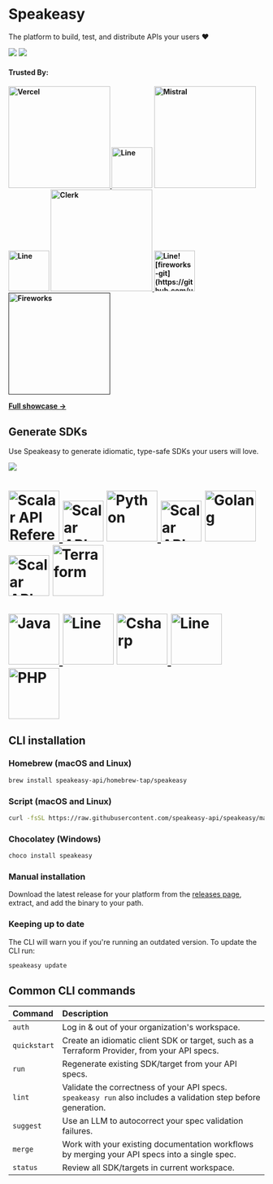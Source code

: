 <div align="left">
  <h1>Speakeasy</h1>
  <p>The platform to build, test, and distribute APIs your users ❤️</p>
   <a href="https://speakeasy.com/docs/create-client-sdks/"><img src="https://img.shields.io/static/v1?label=Docs&message=Quickstart&color=000&style=for-the-badge" /></a>
   <a href="https://join.slack.com/t/speakeasy-dev/shared_invite/zt-1cwb3flxz-lS5SyZxAsF_3NOq5xc8Cjw"><img src="https://img.shields.io/static/v1?label=Slack&message=Join&color=7289da&style=for-the-badge" /></a>
  <h4><b>Trusted By:</b></h4>
  <h4>
  	<p>
  		<a href="https://github.com/vercel/vercel/tree/main/packages/sdk" target="_blank" margin-right="20px">
  			<picture>
  				<source media="(prefers-color-scheme: light)" srcset="https://github.com/user-attachments/assets/a6feb0ff-6cb4-406f-9797-246dcbd7ae01">
  				<source media="(prefers-color-scheme: dark)" srcset="https://github.com/user-attachments/assets/e5096709-2a50-4010-a719-d5f4c84a7279">
  				<img width="200px" src="https://github.com/user-attachments/assets/a6feb0ff-6cb4-406f-9797-246dcbd7ae01#gh-light-mode-only" alt="Vercel">
  			</picture>
  	 	</a>
      <picture>
        <source media="(prefers-color-scheme: light)" srcset="https://github.com/user-attachments/assets/a7e32045-a53a-433a-908f-1f5338b17758">
        <source media="(prefers-color-scheme: dark)" srcset="https://github.com/user-attachments/assets/c160c3e7-22f8-4523-9e25-0df1802fd6fe">
        <img height="80" src="https://github.com/user-attachments/assets/a7e32045-a53a-433a-908f-1f5338b17758#gh-light-mode-only" alt="Line">
      </picture>
      <a href="https://github.com/mistralai/client-python" target="_blank">
  			<picture>
  				<source media="(prefers-color-scheme: light)" srcset="https://github.com/user-attachments/assets/2f7d466c-864e-4a42-aa7e-e9c251dec211">
  				<source media="(prefers-color-scheme: dark)" srcset="https://github.com/user-attachments/assets/29bd2611-92f4-44fe-91d5-78e6781ca6c2">
  				<img width="200px" src="https://github.com/user-attachments/assets/2f7d466c-864e-4a42-aa7e-e9c251dec211#gh-light-mode-only" alt="Mistral">
  			</picture>
  		</a>
      <picture>
        <source media="(prefers-color-scheme: light)" srcset="https://github.com/user-attachments/assets/a7e32045-a53a-433a-908f-1f5338b17758">
        <source media="(prefers-color-scheme: dark)" srcset="https://github.com/user-attachments/assets/c160c3e7-22f8-4523-9e25-0df1802fd6fe">
        <img height="80" src="https://github.com/user-attachments/assets/a7e32045-a53a-433a-908f-1f5338b17758#gh-light-mode-only" alt="Line">
      </picture>
      <a href="https://github.com/clerk/clerk-sdk-python" target="_blank">
  			<picture>
  				<source media="(prefers-color-scheme: light)" srcset="https://github.com/user-attachments/assets/b0351caf-bc9a-4f25-8eac-4e8f8bf0e078">
  				<source media="(prefers-color-scheme: dark)" srcset="https://github.com/user-attachments/assets/2b0631bf-f2d0-436b-b008-fcabbb134d50">
  				<img width="200px" src="https://github.com/user-attachments/assets/b0351caf-bc9a-4f25-8eac-4e8f8bf0e078#gh-light-mode-only" alt="Clerk">
  			</picture>
  		</a>
      <picture>
        <source media="(prefers-color-scheme: light)" srcset="https://github.com/user-attachments/assets/a7e32045-a53a-433a-908f-1f5338b17758">
        <source media="(prefers-color-scheme: dark)" srcset="https://github.com/user-attachments/assets/c160c3e7-22f8-4523-9e25-0df1802fd6fe">
        <img height="80" src="https://github.com/user-attachments/assets/a7e32045-a53a-433a-908f-1f5338b17758#gh-light-mode-only" alt="Line![fireworks-git](https://github.com/user-attachments/assets/26e80c87-c53c-4531-a607-cc78646bfdd7)
">
      </picture>
      <a href="" target="_blank">
  			<picture>
  				<source media="(prefers-color-scheme: light)" srcset="https://github.com/user-attachments/assets/eb4327bc-91fc-4195-b68f-399712d4a24d">
  				<source media="(prefers-color-scheme: dark)" srcset="https://github.com/user-attachments/assets/abb4c770-ab92-4595-81b0-a4736fb14b72">
  				<img width="200px" src="https://github.com/user-attachments/assets/eb4327bc-91fc-4195-b68f-399712d4a24d#gh-light-mode-only" alt="Fireworks">
  			</picture>
  		</a>
  	</p>
    <a href="https://speakeasy.com/customers"><p>
      Full showcase →
    </p></a>
  </h4>
</div>

## Generate SDKs

<p>Use Speakeasy to generate idiomatic, type-safe SDKs your users will love.</p>
<a href="https://app.speakeasy.com/"><img src="https://custom-icon-badges.demolab.com/badge/-Start%20Generating%20-212015?style=for-the-badge&logoColor=FBE331&logo=speakeasy&labelColor=545454" /></a>

<div align="left">
  <h1>
  	<p>
  		<a href="https://www.speakeasy.com/docs/sdk-design/typescript/methodology-ts" target="_blank" margin-right="20px">
  			<picture>
  				<source media="(prefers-color-scheme: light)" srcset="https://github.com/user-attachments/assets/6c36bce3-34cf-4b68-b6e9-bd1522dfc8bf">
  				<source media="(prefers-color-scheme: dark)" srcset="https://github.com/user-attachments/assets/6c36bce3-34cf-4b68-b6e9-bd1522dfc8bf">
  				<img width="100px" src="https://github.com/user-attachments/assets/6c36bce3-34cf-4b68-b6e9-bd1522dfc8bf#gh-light-mode-only" alt="Scalar API Reference">
  			</picture>
  	 	</a>
      <picture>
        <source media="(prefers-color-scheme: light)" srcset="https://github.com/user-attachments/assets/a7e32045-a53a-433a-908f-1f5338b17758">
        <source media="(prefers-color-scheme: dark)" srcset="https://github.com/user-attachments/assets/c160c3e7-22f8-4523-9e25-0df1802fd6fe">
        <img height="80" src="https://github.com/user-attachments/assets/a7e32045-a53a-433a-908f-1f5338b17758#gh-light-mode-only" alt="Scalar API Reference">
      </picture>
      <a href="https://www.speakeasy.com/docs/sdk-design/python/methodology-python" target="_blank">
  			<picture>
  				<source media="(prefers-color-scheme: light)" srcset="https://github.com/user-attachments/assets/34a57c5b-e81d-4238-a1a4-2f1289630599">
  				<source media="(prefers-color-scheme: dark)" srcset="https://github.com/user-attachments/assets/34a57c5b-e81d-4238-a1a4-2f1289630599">
  				<img width="100px" src="https://github.com/user-attachments/assets/34a57c5b-e81d-4238-a1a4-2f1289630599#gh-light-mode-only" alt="Python">
  			</picture>
  		</a>
      <picture>
        <source media="(prefers-color-scheme: light)" srcset="https://github.com/user-attachments/assets/a7e32045-a53a-433a-908f-1f5338b17758">
        <source media="(prefers-color-scheme: dark)" srcset="https://github.com/user-attachments/assets/c160c3e7-22f8-4523-9e25-0df1802fd6fe">
        <img height="80" src="https://github.com/user-attachments/assets/a7e32045-a53a-433a-908f-1f5338b17758#gh-light-mode-only" alt="Scalar API Reference">
      </picture>
      <a href="https://www.speakeasy.com/docs/sdk-design/golang/methodology-go" target="_blank">
  			<picture>
  				<source media="(prefers-color-scheme: light)" srcset="https://github.com/user-attachments/assets/7be9379e-d3ae-44f7-afd0-a9fee526d402">
  				<source media="(prefers-color-scheme: dark)" srcset="https://github.com/user-attachments/assets/7be9379e-d3ae-44f7-afd0-a9fee526d402">
  				<img width="100px" src="https://github.com/user-attachments/assets/7be9379e-d3ae-44f7-afd0-a9fee526d402#gh-light-mode-only" alt="Golang">
  			</picture>
  		</a>
      <picture>
        <source media="(prefers-color-scheme: light)" srcset="https://github.com/user-attachments/assets/a7e32045-a53a-433a-908f-1f5338b17758">
        <source media="(prefers-color-scheme: dark)" srcset="https://github.com/user-attachments/assets/c160c3e7-22f8-4523-9e25-0df1802fd6fe">
        <img height="80" src="https://github.com/user-attachments/assets/a7e32045-a53a-433a-908f-1f5338b17758#gh-light-mode-only" alt="Scalar API Reference">
      </picture>
      <a href="https://www.speakeasy.com/docs/create-terraform" target="_blank">
  			<picture>
  				<source media="(prefers-color-scheme: light)" srcset="https://github.com/user-attachments/assets/7899cbd5-13c0-445e-b4ca-429fd2259477">
  				<source media="(prefers-color-scheme: dark)" srcset="https://github.com/user-attachments/assets/7899cbd5-13c0-445e-b4ca-429fd2259477">
  				<img width="100px" src="https://github.com/user-attachments/assets/7899cbd5-13c0-445e-b4ca-429fd2259477#gh-light-mode-only" alt="Terraform">
  			</picture>
  		</a>
  	</p>
    <p>
  		<a href="https://www.speakeasy.com/docs/sdk-design/java/methodology-java" target="_blank" margin-right="20px">
  			<picture>
  				<source media="(prefers-color-scheme: light)" srcset="https://github.com/user-attachments/assets/9cc5a8d8-ce16-487d-9033-db4b364323cb">
  				<source media="(prefers-color-scheme: dark)" srcset="https://github.com/user-attachments/assets/9cc5a8d8-ce16-487d-9033-db4b364323cb">
  				<img width="100px" src="https://github.com/user-attachments/assets/9cc5a8d8-ce16-487d-9033-db4b364323cb#gh-light-mode-only" alt="Java">
  			</picture>
  	 	</a>
      <picture>
        <source media="(prefers-color-scheme: light)" srcset="https://github.com/user-attachments/assets/a7e32045-a53a-433a-908f-1f5338b17758">
        <source media="(prefers-color-scheme: dark)" srcset="https://github.com/user-attachments/assets/c160c3e7-22f8-4523-9e25-0df1802fd6fe">
        <img height="100px" src="https://github.com/user-attachments/assets/a7e32045-a53a-433a-908f-1f5338b17758#gh-light-mode-only" alt="Line">
      </picture>
      <a href="https://www.speakeasy.com/docs/sdk-design/csharp/methodology-csharp" target="_blank">
  			<picture>
  				<source media="(prefers-color-scheme: light)" srcset="https://github.com/user-attachments/assets/1f5c4a9c-f841-4c56-8d3c-bcb43ac4eef7">
  				<source media="(prefers-color-scheme: dark)" srcset="https://github.com/user-attachments/assets/1f5c4a9c-f841-4c56-8d3c-bcb43ac4eef7">
  				<img width="100px" src="https://github.com/user-attachments/assets/1f5c4a9c-f841-4c56-8d3c-bcb43ac4eef7#gh-light-mode-only" alt="Csharp">
  			</picture>
  		</a>
      <picture>
        <source media="(prefers-color-scheme: light)" srcset="https://github.com/user-attachments/assets/a7e32045-a53a-433a-908f-1f5338b17758">
        <source media="(prefers-color-scheme: dark)" srcset="https://github.com/user-attachments/assets/c160c3e7-22f8-4523-9e25-0df1802fd6fe">
        <img height="100px" src="https://github.com/user-attachments/assets/a7e32045-a53a-433a-908f-1f5338b17758#gh-light-mode-only" alt="Line">
      </picture>
      <a href="https://www.speakeasy.com/docs/sdk-design/php/methodology-php" target="_blank">
  			<picture>
  				<source media="(prefers-color-scheme: light)" srcset="https://github.com/user-attachments/assets/15f6a6c7-eb71-466c-bbaa-d7a974a25b5c">
  				<source media="(prefers-color-scheme: dark)" srcset="https://github.com/user-attachments/assets/15f6a6c7-eb71-466c-bbaa-d7a974a25b5c">
  				<img width="100px" src="https://github.com/user-attachments/assets/15f6a6c7-eb71-466c-bbaa-d7a974a25b5c#gh-light-mode-only" alt="PHP">
  			</picture>
  		</a>
  	</p>
  </h1>
</div>

## CLI installation

### Homebrew (macOS and Linux)

```bash
brew install speakeasy-api/homebrew-tap/speakeasy
```

### Script (macOS and Linux)

```bash
curl -fsSL https://raw.githubusercontent.com/speakeasy-api/speakeasy/main/install.sh | sh
```

### Chocolatey (Windows)

```cmd
choco install speakeasy
```

### Manual installation

Download the latest release for your platform from the [releases page](https://github.com/speakeasy-api/speakeasy/releases), extract, and add the binary to your path.

### Keeping up to date

The CLI will warn you if you're running an outdated version. To update the CLI run:

```bash
speakeasy update
```

## Common CLI commands

|  Command    |    Description   |
|:------------|:--------------------------------------------------|
| `auth`      | Log in & out of your organization's workspace.                                                                                                  |
| `quickstart`| Create an idiomatic client SDK or target, such as a Terraform Provider, from your API specs.                                                         |
| `run`       | Regenerate existing SDK/target from your API specs.                                                                                                  |
| `lint`      | Validate the correctness of your API specs. `speakeasy run` also includes a validation step before generation. |
| `suggest`   | Use an LLM to autocorrect your spec validation failures.                                                                                             |
| `merge`     | Work with your existing documentation workflows by merging your API specs into a single spec.                                                        |
| `status`    | Review all SDK/targets in current workspace. |